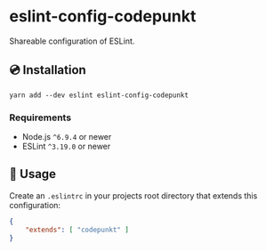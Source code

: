 # eslint-config-codepunkt

Shareable configuration of ESLint.

## :cd: Installation

```
yarn add --dev eslint eslint-config-codepunkt
```

### Requirements

- Node.js `^6.9.4` or newer
- ESLint `^3.19.0` or newer

## :book: Usage

Create an `.eslintrc` in your projects root directory that extends this configuration:

```json
{
    "extends": [ "codepunkt" ]
}
```
